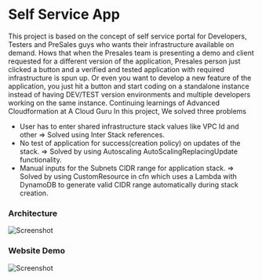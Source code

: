 # Self Service App
This project is based on the concept of self service portal for Developers, Testers and PreSales guys who wants their infrastructure available on demand.
Hows that when the Presales team is presenting a demo and client requested for a different version of the application, Presales person just clicked a button and a verified and tested application with required infrastructure is spun up. Or even you want to develop a new feature of the application, you just hit a button and start coding on a standalone instance instead of having DEV/TEST version environments and multiple developers working on the same instance.
Continuing learnings of Advanced Cloudformation at A Cloud Guru
In this project, We solved three problems
- User has to enter shared infrastructure stack values like VPC Id and other => Solved using Inter Stack references.
- No test of application for success(creation policy) on updates of the stack. => Solved by using Autoscaling AutoScalingReplacingUpdate functionality.
- Manual inputs for the Subnets CIDR range for application stack. => Solved by using CustomResource in cfn which uses a Lambda with DynamoDB to generate valid CIDR range automatically during stack creation.

### Architecture
![Screenshot](/AWS-CloudFormation/SelfSerApp.jpeg)

### Website Demo
![Screenshot](/AWS-CloudFormation/SelfServApp.gif)
